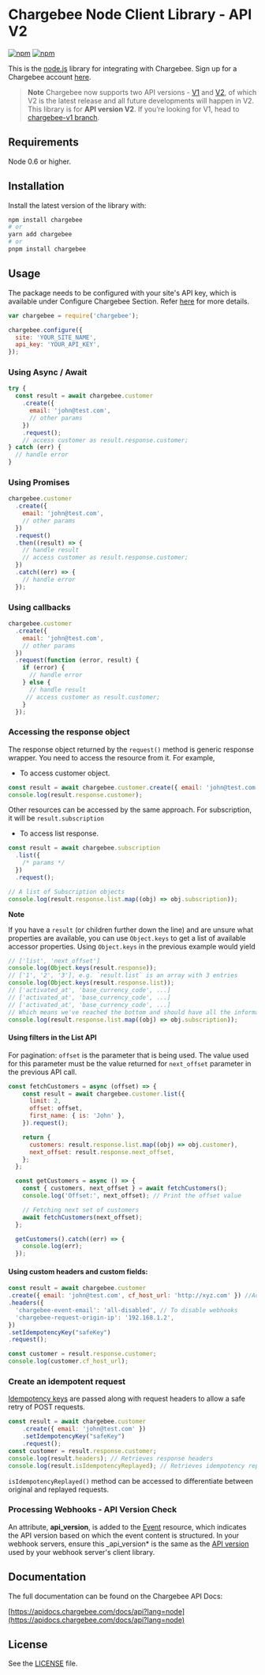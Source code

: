 # Chargebee Node Client Library - API V2

[![npm](https://img.shields.io/npm/v/chargebee.svg?maxAge=2592000)](https://www.npmjs.com/package/chargebee)
[![npm](https://img.shields.io/npm/dt/chargebee.svg?maxAge=2592000)](https://www.npmjs.com/package/chargebee)

This is the [node.js](http://nodejs.org/) library for integrating with Chargebee. Sign up for a Chargebee account [here](https://www.chargebee.com).

> **Note**
> Chargebee now supports two API versions - [V1](https://apidocs.chargebee.com/docs/api/v1) and [V2](https://apidocs.chargebee.com/docs/api), of which V2 is the latest release and all future developments will happen in V2. This library is for <b>API version V2</b>. If you’re looking for V1, head to [chargebee-v1 branch](https://github.com/chargebee/chargebee-node/tree/chargebee-v1).

## Requirements

Node 0.6 or higher.

## Installation

Install the latest version of the library with:

```sh
npm install chargebee
# or
yarn add chargebee
# or
pnpm install chargebee
```

## Usage

The package needs to be configured with your site's API key, which is available under Configure Chargebee Section. Refer [here](https://www.chargebee.com/docs/2.0/api_keys.html) for more details.

```js
var chargebee = require('chargebee');

chargebee.configure({
  site: 'YOUR_SITE_NAME',
  api_key: 'YOUR_API_KEY',
});
```

### Using Async / Await

```js
try {
  const result = await chargebee.customer
    .create({
      email: 'john@test.com',
      // other params
    })
    .request();
    // access customer as result.response.customer;
} catch (err) {
  // handle error
}
```

### Using Promises

```js
chargebee.customer
  .create({
    email: 'john@test.com',
    // other params
  })
  .request()
  .then((result) => {
    // handle result
    // access customer as result.response.customer;
  })
  .catch((err) => {
    // handle error
  });
```

### Using callbacks

```js
chargebee.customer
  .create({
    email: 'john@test.com',
    // other params
  })
  .request(function (error, result) {
    if (error) {
      // handle error
    } else {
      // handle result
     // access customer as result.customer;
    }
  });
```

### Accessing the response object

The response object returned by the `request()` method is generic response wrapper. You need to access the resource from it. For example,

- To access customer object.

```js
const result = await chargebee.customer.create({ email: 'john@test.com' }).request();
console.log(result.response.customer);
```

Other resources can be accessed by the same approach. For subscription, it will be `result.subscription`

- To access list response.

```js
const result = await chargebee.subscription
  .list({
    /* params */
  })
  .request();

// A list of Subscription objects
console.log(result.response.list.map((obj) => obj.subscription));
```

**Note**

If you have a `result` (or children further down the line) and are unsure what properties are available, you can use `Object.keys` to get a list of available accessor properties. Using `Object.keys` in the previous example would yield

```js
// ['list', 'next_offset']
console.log(Object.keys(result.response));
// ['1', '2', '3'], e.g. `result.list` is an array with 3 entries
console.log(Object.keys(result.response.list));
// ['activated_at', 'base_currency_code', ...]
// ['activated_at', 'base_currency_code', ...]
// ['activated_at', 'base_currency_code', ...]
// Which means we've reached the bottom and should have all the information available from this request
console.log(result.response.list.map((obj) => obj.subscription));
```

#### Using filters in the List API

For pagination: `offset` is the parameter that is being used. The value used for this parameter must be the value returned for `next_offset` parameter in the previous API call.

```js
const fetchCustomers = async (offset) => {
    const result = await chargebee.customer.list({
      limit: 2,
      offset: offset,
      first_name: { is: 'John' },
    }).request();

    return {
      customers: result.response.list.map((obj) => obj.customer),
      next_offset: result.response.next_offset,
    };
  };

  const getCustomers = async () => {
    const { customers, next_offset } = await fetchCustomers();
    console.log('Offset:', next_offset); // Print the offset value

    // Fetching next set of customers
    await fetchCustomers(next_offset);
  };

  getCustomers().catch((err) => {
    console.log(err);
  });
```

#### Using custom headers and custom fields:

```js
const result = await chargebee.customer
.create({ email: 'john@test.com', cf_host_url: 'http://xyz.com' }) //Add custom field in payload
.headers({
  'chargebee-event-email': 'all-disabled', // To disable webhooks
  'chargebee-request-origin-ip': '192.168.1.2',
})
.setIdempotencyKey("safeKey")
.request();

const customer = result.response.customer;
console.log(customer.cf_host_url);
```

### Create an idempotent request

[Idempotency keys](https://apidocs.chargebee.com/docs/api/idempotency?prod_cat_ver=2) are passed along with request headers to allow a safe retry of POST requests.

```js
const result = await chargebee.customer
    .create({ email: 'john@test.com' })
    .setIdempotencyKey("safeKey")
    .request();
const customer = result.response.customer;
console.log(result.headers); // Retrieves response headers
console.log(result.isIdempotencyReplayed); // Retrieves idempotency replayed header
```

`isIdempotencyReplayed()` method can be accessed to differentiate between original and replayed requests.

### Processing Webhooks - API Version Check

An attribute, <b>api_version</b>, is added to the [Event](https://apidocs.chargebee.com/docs/api/events) resource, which indicates the API version based on which the event content is structured. In your webhook servers, ensure this \_api_version* is the same as the [API version](https://apidocs.chargebee.com/docs/api#versions) used by your webhook server's client library.

## Documentation

The full documentation can be found on the Chargebee API Docs:

[https://apidocs.chargebee.com/docs/api?lang=node](https://apidocs.chargebee.com/docs/api?lang=node)

## License

See the [LICENSE](./LICENSE) file.
